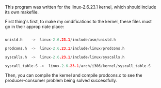 This program was written for the linux-2.6.23.1 kernel, which should include its own makefile.

First thing's first, to make my omdifications to the kernel, these files must go in their approp
riate place:



```sys.c		-> linux-2.6.23.1/kernel/sys.c

unistd.h	->	linux-2.6.23.1/include/asm/unistd.h

prodcons.h	->	linux-2.6.23.1/include/linux/prodcons.h

syscalls.h	->	linux-2.6.23.1/include/linux/syscalls.h

syscall_table.S	->	linux-2.6.23.1/arch/i386/kernel/syscall_table.S

```

Then, you can compile the kernel and compile prodcons.c to see the producer-consumer problem being solved successfully.